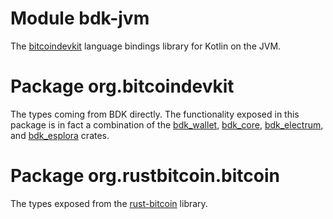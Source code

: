 # Module bdk-jvm

The [bitcoindevkit](https://bitcoindevkit.org/) language bindings library for Kotlin on the JVM.

# Package org.bitcoindevkit

The types coming from BDK directly. The functionality exposed in this package is in fact a combination of the [bdk_wallet](https://crates.io/crates/bdk_wallet), [bdk_core](https://crates.io/crates/bdk_core), [bdk_electrum](https://crates.io/crates/bdk_electrum), and [bdk_esplora](https://crates.io/crates/bdk_esplora) crates.

# Package org.rustbitcoin.bitcoin

The types exposed from the [rust-bitcoin](https://crates.io/crates/bitcoin) library.
